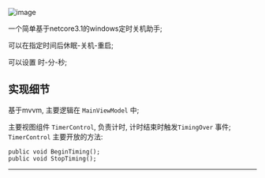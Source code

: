 ![image](https://user-images.githubusercontent.com/38829279/72772519-16b83a80-3c3f-11ea-8ecd-b29719bc3101.png)

一个简单基于netcore3.1的windows定时关机助手;

可以在指定时间后休眠-关机-重启;

可以设置 时-分-秒;

## 实现细节

基于mvvm, 主要逻辑在 `MainViewModel` 中;

主要视图组件 `TimerControl`, 负责计时, 计时结束时触发`TimingOver` 事件;
`TimerControl` 主要开放的方法:

```CSharp
public void BeginTiming();
public void StopTiming();
```

---
